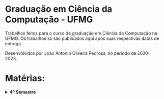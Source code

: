 # Graduação em Ciência da Computação - UFMG

Trabalhos feitos para o curso de graduação em Ciência da Computação na UFMG.
Os trabalhos só são publicados aqui após suas respectivas datas de entrega.

Desenvolvidos por João Antonio Oliveira Pedrosa, no período de 2020-2023.

# Matérias:

<details>
  <summary> <b>4º Semestre</b> </summary>
  <ul>
    <li> Álgebra A </li>
    <li>Algoritmos 1 </li>
    <li> Fundamentos da Teoria da Computação </li>
    <li> Introdução à Ciencia dos Dados </li>
    <li> Introdução à Banco de Dados</li>
    <li>Organização de Computadores 1</li>
  </ul>
</details>



